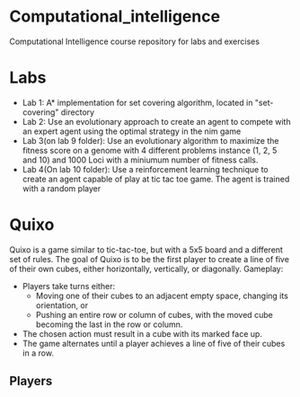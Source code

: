 # Computational_intelligence
Computational Intelligence course repository for labs and exercises

# Labs
* Lab 1: A* implementation for set covering algorithm, located in "set-covering" directory
* Lab 2: Use an evolutionary approach to create an agent to compete with an expert agent using the optimal strategy in the nim game
* Lab 3(on lab 9 folder): Use an evolutionary algorithm to maximize the fitness score on a genome with 4 different problems instance (1, 2, 5 and 10) and 1000 Loci with a miniumum number of fitness calls.
* Lab 4(On lab 10 folder): Use a reinforcement learning technique to create an agent capable of play at tic tac toe game. The agent is trained with a random player

# Quixo
Quixo is a game similar to tic-tac-toe, but with a 5x5 board and a different set of rules. 
The goal of Quixo is to be the first player to create a line of five of their own cubes, either horizontally, vertically, or diagonally.
Gameplay:
* Players take turns either:
  - Moving one of their cubes to an adjacent empty space, changing its orientation, or
  - Pushing an entire row or column of cubes, with the moved cube becoming the last in the row or column.
* The chosen action must result in a cube with its marked face up.
* The game alternates until a player achieves a line of five of their cubes in a row.

## Players 
